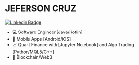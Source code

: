 # JEFERSON CRUZ

[![Linkedin Badge](https://img.shields.io/badge/-LinkedIn-blue?style=flat-square&logo=Linkedin&logoColor=white&link=https://www.linkedin.com/in/rebeccamanzi/)](https://www.linkedin.com/in/jeferson-cruz-4b4abb35/)

- 💻 Software Engineer [Java/Kotlin]
- 📱 Mobile Apps [Android/iOS]
- 📈 Quant Finance with [Jupyter Notebook] and Algo Trading [Python/MQL5/C++]
- 🔗 Blockchain/Web3
